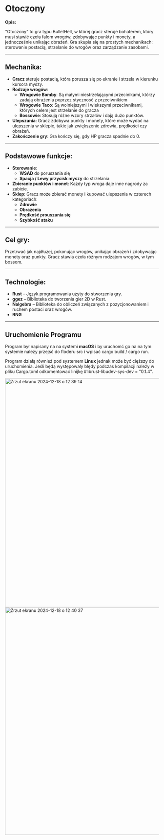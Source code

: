 # Otoczony

**Opis:**

"Otoczony" to gra typu BulletHell, w której gracz steruje bohaterem, który musi stawić czoła falom wrogów, zdobywając punkty i monety, a jednocześnie unikając obrażeń. Gra skupia się na prostych mechanikach: sterowanie postacią, strzelanie do wrogów oraz zarządzanie zasobami.

---

## Mechanika:

- **Gracz** steruje postacią, która porusza się po ekranie i strzela w kierunku kursora myszy.
- **Rodzaje wrogów**:
  - **Wrogowie Bomby**: Są małymi niestrzelającymi przecinikami, którzy zadają obrażenia poprzez styczność z przeciwnikiem
  - **Wrogowie Taco**: Są wolniejszymi i wiekszymi przeciwnikami, których celem jest strzelanie do gracza
  - **Bossowie**: Stosują różne wzory strzałów i dają dużo punktów.
- **Ulepszania**: Gracz zdobywa punkty i monety, które może wydać na ulepszenia w sklepie, takie jak zwiększenie zdrowia, prędkości czy obrażeń.
- **Zakończenie gry**: Gra kończy się, gdy HP gracza spadnie do 0.

---

## Podstawowe funkcje:

- **Sterowanie**:
  - **WSAD** do poruszania się
  - **Spacja / Lewy przycisk myszy** do strzelania
- **Zbieranie punktów i monet**: Każdy typ wroga daje inne nagrody za zabicie.
- **Sklep**: Gracz może zbierać monety i kupować ulepszenia w czterech kategoriach:
  - **Zdrowie**
  - **Obrażenia**
  - **Prędkość prouszania się**
  - **Szybkość ataku**

---

## Cel gry:

Przetrwać jak najdłużej, pokonując wrogów, unikając obrażeń i zdobywając monety oraz punkty. Gracz stawia czoła różnym rodzajom wrogów, w tym bossom.

---

## Technologie:

- **Rust** – Język programowania użyty do stworzenia gry.
- **ggez** – Biblioteka do tworzenia gier 2D w Rust.
- **Nalgebra** – Biblioteka do obliczeń związanych z pozycjonowaniem i ruchem postaci oraz wrogów.
- **RNG**

---

## Uruchomienie Programu

Program był napisany na na systemi **macOS** i by uruchomć go na na tym systemie należy przejść do floderu src i wpisać cargo build / cargo run. 

Program działą również pod systemem **Linux** jednak może być cięższy do uruchomienia. Jeśli będą występowały błędy podczas kompilacji należy w pliku Cargo.toml odkomentować linijkę #librust-libudev-sys-dev = "0.1.4".


<img width="748" alt="Zrzut ekranu 2024-12-18 o 12 39 14" src="https://github.com/user-attachments/assets/b653f0e2-9b68-406d-9c10-9409e137dc3e" />

<img width="744" alt="Zrzut ekranu 2024-12-18 o 12 40 37" src="https://github.com/user-attachments/assets/d618cf43-8776-42ca-aa07-98a0a6f12019" />





